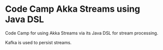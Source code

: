 # Code Camp Akka Streams using Java DSL

Code Camp for using Akka Streams via its Java DSL for stream processing.

Kafka is used to persist streams.

